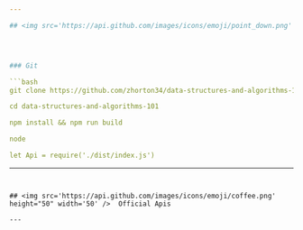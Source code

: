 ```yaml
---

## <img src='https://api.github.com/images/icons/emoji/point_down.png' height="50" width='50' alt='coffee icon data structures and algorithms 101'/> Installation




### Git

```bash
git clone https://github.com/zhorton34/data-structures-and-algorithms-101

cd data-structures-and-algorithms-101

npm install && npm run build

node

let Api = require('./dist/index.js')
```

---
```


## <img src='https://api.github.com/images/icons/emoji/coffee.png' height="50" width='50' />  Official Apis

---